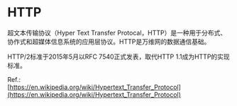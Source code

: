 # HTTP

超文本传输协议（Hyper Text Transfer Protocal，HTTP）是一种用于分布式、协作式和超媒体信息系统的应用层协议。HTTP是万维网的数据通信基础。

HTTP/2标准于2015年5月以RFC 7540正式发表，取代HTTP 1.1成为HTTP的实现标准。

Ref.:  
[https://en.wikipedia.org/wiki/Hypertext_Transfer_Protocol](https://en.wikipedia.org/wiki/Hypertext_Transfer_Protocol)  

